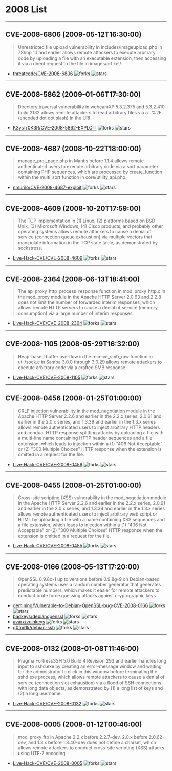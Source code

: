 # 2008 List

---
## CVE-2008-6806 (2009-05-12T16:30:00)
> Unrestricted file upload vulnerability in includes/imageupload.php in 7Shop 1.1 and earlier allows remote attackers to execute arbitrary code by uploading a file with an executable extension, then accessing it via a direct request to the file in images/artikel/.
- [threatcode/CVE-2008-6806](https://github.com/threatcode/CVE-2008-6806)	<img alt="forks" src="https://img.shields.io/github/forks/threatcode/CVE-2008-6806">	<img alt="stars" src="https://img.shields.io/github/stars/threatcode/CVE-2008-6806">

---
## CVE-2008-5862 (2009-01-06T17:30:00)
> Directory traversal vulnerability in webcamXP 5.3.2.375 and 5.3.2.410 build 2132 allows remote attackers to read arbitrary files via a ..%2F (encoded dot dot slash) in the URI.
- [K3ysTr0K3R/CVE-2008-5862-EXPLOIT](https://github.com/K3ysTr0K3R/CVE-2008-5862-EXPLOIT)	<img alt="forks" src="https://img.shields.io/github/forks/K3ysTr0K3R/CVE-2008-5862-EXPLOIT">	<img alt="stars" src="https://img.shields.io/github/stars/K3ysTr0K3R/CVE-2008-5862-EXPLOIT">

---
## CVE-2008-4687 (2008-10-22T18:00:00)
> manage_proj_page.php in Mantis before 1.1.4 allows remote authenticated users to execute arbitrary code via a sort parameter containing PHP sequences, which are processed by create_function within the multi_sort function in core/utility_api.php.
- [nmurilo/CVE-2008-4687-exploit](https://github.com/nmurilo/CVE-2008-4687-exploit)	<img alt="forks" src="https://img.shields.io/github/forks/nmurilo/CVE-2008-4687-exploit">	<img alt="stars" src="https://img.shields.io/github/stars/nmurilo/CVE-2008-4687-exploit">

---
## CVE-2008-4609 (2008-10-20T17:59:00)
> The TCP implementation in (1) Linux, (2) platforms based on BSD Unix, (3) Microsoft Windows, (4) Cisco products, and probably other operating systems allows remote attackers to cause a denial of service (connection queue exhaustion) via multiple vectors that manipulate information in the TCP state table, as demonstrated by sockstress.
- [Live-Hack-CVE/CVE-2008-4609](https://github.com/Live-Hack-CVE/CVE-2008-4609)	<img alt="forks" src="https://img.shields.io/github/forks/Live-Hack-CVE/CVE-2008-4609">	<img alt="stars" src="https://img.shields.io/github/stars/Live-Hack-CVE/CVE-2008-4609">

---
## CVE-2008-2364 (2008-06-13T18:41:00)
> The ap_proxy_http_process_response function in mod_proxy_http.c in the mod_proxy module in the Apache HTTP Server 2.0.63 and 2.2.8 does not limit the number of forwarded interim responses, which allows remote HTTP servers to cause a denial of service (memory consumption) via a large number of interim responses.
- [Live-Hack-CVE/CVE-2008-2364](https://github.com/Live-Hack-CVE/CVE-2008-2364)	<img alt="forks" src="https://img.shields.io/github/forks/Live-Hack-CVE/CVE-2008-2364">	<img alt="stars" src="https://img.shields.io/github/stars/Live-Hack-CVE/CVE-2008-2364">

---
## CVE-2008-1105 (2008-05-29T16:32:00)
> Heap-based buffer overflow in the receive_smb_raw function in util/sock.c in Samba 3.0.0 through 3.0.29 allows remote attackers to execute arbitrary code via a crafted SMB response.
- [Live-Hack-CVE/CVE-2008-1105](https://github.com/Live-Hack-CVE/CVE-2008-1105)	<img alt="forks" src="https://img.shields.io/github/forks/Live-Hack-CVE/CVE-2008-1105">	<img alt="stars" src="https://img.shields.io/github/stars/Live-Hack-CVE/CVE-2008-1105">

---
## CVE-2008-0456 (2008-01-25T01:00:00)
> CRLF injection vulnerability in the mod_negotiation module in the Apache HTTP Server 2.2.6 and earlier in the 2.2.x series, 2.0.61 and earlier in the 2.0.x series, and 1.3.39 and earlier in the 1.3.x series allows remote authenticated users to inject arbitrary HTTP headers and conduct HTTP response splitting attacks by uploading a file with a multi-line name containing HTTP header sequences and a file extension, which leads to injection within a (1) "406 Not Acceptable" or (2) "300 Multiple Choices" HTTP response when the extension is omitted in a request for the file.
- [Live-Hack-CVE/CVE-2008-0456](https://github.com/Live-Hack-CVE/CVE-2008-0456)	<img alt="forks" src="https://img.shields.io/github/forks/Live-Hack-CVE/CVE-2008-0456">	<img alt="stars" src="https://img.shields.io/github/stars/Live-Hack-CVE/CVE-2008-0456">

---
## CVE-2008-0455 (2008-01-25T01:00:00)
> Cross-site scripting (XSS) vulnerability in the mod_negotiation module in the Apache HTTP Server 2.2.6 and earlier in the 2.2.x series, 2.0.61 and earlier in the 2.0.x series, and 1.3.39 and earlier in the 1.3.x series allows remote authenticated users to inject arbitrary web script or HTML by uploading a file with a name containing XSS sequences and a file extension, which leads to injection within a (1) "406 Not Acceptable" or (2) "300 Multiple Choices" HTTP response when the extension is omitted in a request for the file.
- [Live-Hack-CVE/CVE-2008-0455](https://github.com/Live-Hack-CVE/CVE-2008-0455)	<img alt="forks" src="https://img.shields.io/github/forks/Live-Hack-CVE/CVE-2008-0455">	<img alt="stars" src="https://img.shields.io/github/stars/Live-Hack-CVE/CVE-2008-0455">

---
## CVE-2008-0166 (2008-05-13T17:20:00)
> OpenSSL 0.9.8c-1 up to versions before 0.9.8g-9 on Debian-based operating systems uses a random number generator that generates predictable numbers, which makes it easier for remote attackers to conduct brute force guessing attacks against cryptographic keys.
- [demining/Vulnerable-to-Debian-OpenSSL-bug-CVE-2008-0166](https://github.com/demining/Vulnerable-to-Debian-OpenSSL-bug-CVE-2008-0166)	<img alt="forks" src="https://img.shields.io/github/forks/demining/Vulnerable-to-Debian-OpenSSL-bug-CVE-2008-0166">	<img alt="stars" src="https://img.shields.io/github/stars/demining/Vulnerable-to-Debian-OpenSSL-bug-CVE-2008-0166">
- [badkeys/debianopenssl](https://github.com/badkeys/debianopenssl)	<img alt="forks" src="https://img.shields.io/github/forks/badkeys/debianopenssl">	<img alt="stars" src="https://img.shields.io/github/stars/badkeys/debianopenssl">
- [avarx/vulnkeys](https://github.com/avarx/vulnkeys)	<img alt="forks" src="https://img.shields.io/github/forks/avarx/vulnkeys">	<img alt="stars" src="https://img.shields.io/github/stars/avarx/vulnkeys">
- [g0tmi1k/debian-ssh](https://github.com/g0tmi1k/debian-ssh)	<img alt="forks" src="https://img.shields.io/github/forks/g0tmi1k/debian-ssh">	<img alt="stars" src="https://img.shields.io/github/stars/g0tmi1k/debian-ssh">

---
## CVE-2008-0132 (2008-01-08T11:46:00)
> Pragma FortressSSH 5.0 Build 4 Revision 293 and earlier handles long input to sshd.exe by creating an error-message window and waiting for the administrator to click in this window before terminating the sshd.exe process, which allows remote attackers to cause a denial of service (connection slot exhaustion) via a flood of SSH connections with long data objects, as demonstrated by (1) a long list of keys and (2) a long username.
- [Live-Hack-CVE/CVE-2008-0132](https://github.com/Live-Hack-CVE/CVE-2008-0132)	<img alt="forks" src="https://img.shields.io/github/forks/Live-Hack-CVE/CVE-2008-0132">	<img alt="stars" src="https://img.shields.io/github/stars/Live-Hack-CVE/CVE-2008-0132">

---
## CVE-2008-0005 (2008-01-12T00:46:00)
> mod_proxy_ftp in Apache 2.2.x before 2.2.7-dev, 2.0.x before 2.0.62-dev, and 1.3.x before 1.3.40-dev does not define a charset, which allows remote attackers to conduct cross-site scripting (XSS) attacks using UTF-7 encoding.
- [Live-Hack-CVE/CVE-2008-0005](https://github.com/Live-Hack-CVE/CVE-2008-0005)	<img alt="forks" src="https://img.shields.io/github/forks/Live-Hack-CVE/CVE-2008-0005">	<img alt="stars" src="https://img.shields.io/github/stars/Live-Hack-CVE/CVE-2008-0005">
